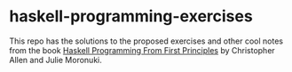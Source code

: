 # haskell-programming-exercises

This repo has the solutions to the proposed exercises and other cool notes from the book [Haskell Programming From First Principles](https://haskellbook.com/) by Christopher Allen and Julie Moronuki.

